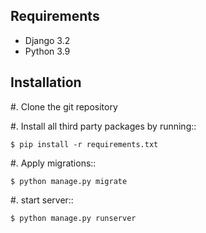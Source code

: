 Requirements
------------

* Django 3.2
* Python 3.9

Installation
----------------------------

#. Clone the git repository

#. Install all third party packages by running::

    $ pip install -r requirements.txt

#. Apply migrations::

    $ python manage.py migrate

#. start server::

    $ python manage.py runserver
